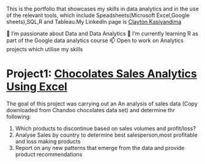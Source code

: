 This is the portfolio that showcases my skills in data analytics and in the use of the relevant tools, which include   Speadsheets(Microsoft Excel,Google sheets),SQL,R and Tableau.My LinkedIn page is  [Clayton Kasiyandima](https://www.linkedin.com/in/clayton-kasiyandima-95022861/)

👀 I’m passionate about Data and Data Analytics
🌱 I’m currently learning  R as part of the Google data analytics course 
📫 Open to work on Analytics projects which utilise my skills

# Project1: [Chocolates Sales Analytics Using Excel](https://github.com/claykays/Data-Analytics)

The goal of this project was carrying out an An analysis of sales data (Copy downloaded from Chandoo chocolates data set) and determine thr following:

1)	Which products to discontinue based on sales volumes and profit/loss?
2)	Analyse Sales by country to determine best salesperson,most profitable and loss making products	
3)	Report on any new patterns that emerge from the data and provide product recommendations		


		

<!---
claykays/claykays is a ✨ special ✨ repository because its `README.md` (this file) appears on your GitHub profile.
You can click the Preview link to take a look at your changes.
--->

